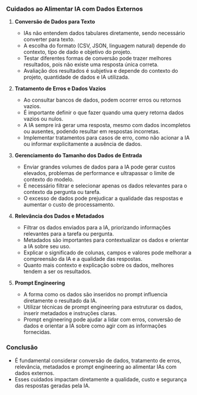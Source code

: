 ### Cuidados ao Alimentar IA com Dados Externos

1. **Conversão de Dados para Texto**

   - IAs não entendem dados tabulares diretamente, sendo necessário converter para texto.
   - A escolha do formato (CSV, JSON, linguagem natural) depende do contexto, tipo de dado e objetivo do projeto.
   - Testar diferentes formas de conversão pode trazer melhores resultados, pois não existe uma resposta única correta.
   - Avaliação dos resultados é subjetiva e depende do contexto do projeto, quantidade de dados e IA utilizada.

2. **Tratamento de Erros e Dados Vazios**

   - Ao consultar bancos de dados, podem ocorrer erros ou retornos vazios.
   - É importante definir o que fazer quando uma query retorna dados vazios ou nulos.
   - A IA sempre irá gerar uma resposta, mesmo com dados incompletos ou ausentes, podendo resultar em respostas incorretas.
   - Implementar tratamentos para casos de erro, como não acionar a IA ou informar explicitamente a ausência de dados.

3. **Gerenciamento do Tamanho dos Dados de Entrada**

   - Enviar grandes volumes de dados para a IA pode gerar custos elevados, problemas de performance e ultrapassar o limite de contexto do modelo.
   - É necessário filtrar e selecionar apenas os dados relevantes para o contexto da pergunta ou tarefa.
   - O excesso de dados pode prejudicar a qualidade das respostas e aumentar o custo de processamento.

4. **Relevância dos Dados e Metadados**

   - Filtrar os dados enviados para a IA, priorizando informações relevantes para a tarefa ou pergunta.
   - Metadados são importantes para contextualizar os dados e orientar a IA sobre seu uso.
   - Explicar o significado de colunas, campos e valores pode melhorar a compreensão da IA e a qualidade das respostas.
   - Quanto mais contexto e explicação sobre os dados, melhores tendem a ser os resultados.

5. **Prompt Engineering**

   - A forma como os dados são inseridos no prompt influencia diretamente o resultado da IA.
   - Utilizar técnicas de prompt engineering para estruturar os dados, inserir metadados e instruções claras.
   - Prompt engineering pode ajudar a lidar com erros, conversão de dados e orientar a IA sobre como agir com as informações fornecidas.

### Conclusão

- É fundamental considerar conversão de dados, tratamento de erros, relevância, metadados e prompt engineering ao alimentar IAs com dados externos.
- Esses cuidados impactam diretamente a qualidade, custo e segurança das respostas geradas pela IA.
